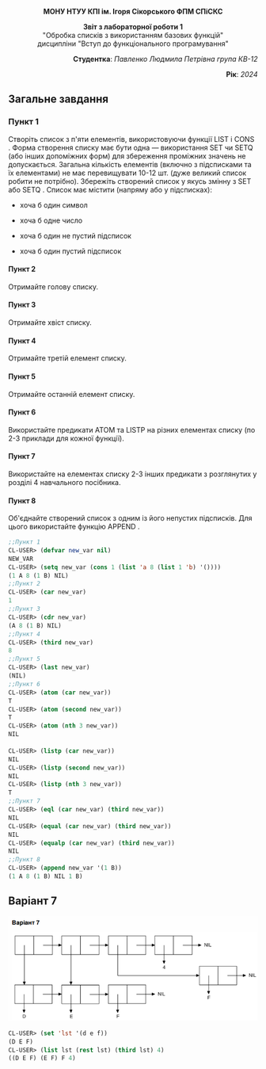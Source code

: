 <p align="center"><b>МОНУ НТУУ КПІ ім. Ігоря Сікорського ФПМ СПіСКС</b></p>
<p align="center">
<b>Звіт з лабораторної роботи 1</b><br/>
"Обробка списків з використанням базових функцій"<br/>
дисципліни "Вступ до функціонального програмування"
</p>
<p align="right"><b>Студентка</b>: <i>Павленко Людмила Петрівна група КВ-12</i><p>
<p align="right"><b>Рік</b>: <i>2024</i><p>

  ## Загальне завдання 

  ### Пункт 1
  Створіть список з п'яти елементів, використовуючи функції LIST і CONS . Форма
створення списку має бути одна — використання SET чи SETQ (або інших
допоміжних форм) для збереження проміжних значень не допускається. Загальна
кількість елементів (включно з підсписками та їх елементами) не має перевищувати
10-12 шт. (дуже великий список робити не потрібно). Збережіть створений список у
якусь змінну з SET або SETQ . Список має містити (напряму або у підсписках):

- хоча б один символ

- хоча б одне число

- хоча б один не пустий підсписок

- хоча б один пустий підсписок

#### Пункт 2
  Отримайте голову списку.
#### Пункт 3
  Отримайте хвіст списку.
#### Пункт 4
  Отримайте третій елемент списку.
#### Пункт 5
  Отримайте останній елемент списку.
#### Пункт 6
  Використайте предикати ATOM та LISTP на різних елементах списку (по 2-3
приклади для кожної функції).
#### Пункт 7
  Використайте на елементах списку 2-3 інших предикати з розглянутих у розділі 4
навчального посібника.
#### Пункт 8
  Об'єднайте створений список з одним із його непустих підсписків. Для цього
використайте функцію APPEND .
  
```lisp 
;;Пункт 1
CL-USER> (defvar new_var nil)
NEW_VAR
CL-USER> (setq new_var (cons 1 (list 'a 8 (list 1 'b) '())))
(1 A 8 (1 B) NIL)
;;Пункт 2
CL-USER> (car new_var)
1
;;Пункт 3
CL-USER> (cdr new_var)
(A 8 (1 B) NIL)
;;Пункт 4
CL-USER> (third new_var)
8
;;Пункт 5
CL-USER> (last new_var)
(NIL)
;;Пункт 6
CL-USER> (atom (car new_var))
T
CL-USER> (atom (second new_var))
T
CL-USER> (atom (nth 3 new_var))
NIL

CL-USER> (listp (car new_var))
NIL
CL-USER> (listp (second new_var))
NIL
CL-USER> (listp (nth 3 new_var))
T
;;Пункт 7
CL-USER> (eql (car new_var) (third new_var))
NIL
CL-USER> (equal (car new_var) (third new_var))
NIL
CL-USER> (equalp (car new_var) (third new_var))
NIL
;;Пункт 8
CL-USER> (append new_var '(1 B))
(1 A 8 (1 B) NIL 1 B)
```
## Варіант 7
<p align="center">
<img src="lab-1-variant7.png">
</p>

```lisp
CL-USER> (set 'lst '(d e f))
(D E F)
CL-USER> (list lst (rest lst) (third lst) 4)
((D E F) (E F) F 4)
```

